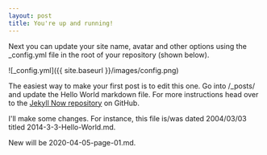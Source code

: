 ```yaml
---
layout: post
title: You're up and running!
---
```


Next you can update your site name, avatar and other options using the _config.yml file in the root of your repository (shown below).

![_config.yml]({{ site.baseurl }}/images/config.png)

The easiest way to make your first post is to edit this one. Go into /_posts/ and update the Hello World markdown file. For more instructions head over to the [Jekyll Now repository](https://github.com/barryclark/jekyll-now) on GitHub.

I'll make some changes.  For instance, this file is/was dated 2004/03/03  titled 2014-3-3-Hello-World.md.

New will be 2020-04-05-page-01.md.
